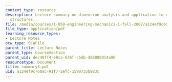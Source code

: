 ```yaml
---
content_type: resource
description: Lecture summary on dimension analysis and application to engineering
  structures.
file: /media/courses/1-050-engineering-mechanics-i-fall-2007/a124ef9c60ac91f72efc1590735b883c_summary3.pdf
file_type: application/pdf
learning_resource_types:
- Lecture Notes
ocw_type: OCWFile
parent_title: Lecture Notes
parent_type: CourseSection
parent_uid: dec40ff4-e8ca-636f-c6db-d88880914a96
resourcetype: Document
title: summary3.pdf
uid: a124ef9c-60ac-91f7-2efc-1590735b883c
---
```

